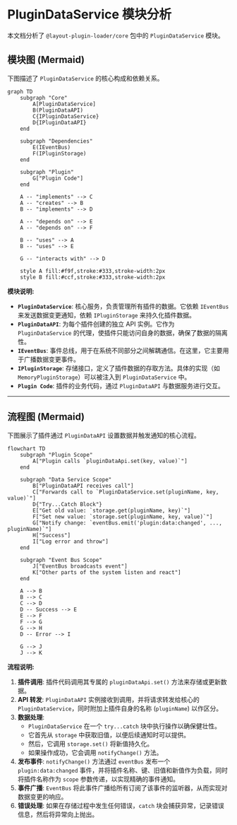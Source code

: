 # PluginDataService 模块分析

本文档分析了 `@layout-plugin-loader/core` 包中的 `PluginDataService` 模块。

## 模块图 (Mermaid)

下图描述了 `PluginDataService` 的核心构成和依赖关系。

```mermaid
graph TD
    subgraph "Core"
        A[PluginDataService]
        B(PluginDataAPI)
        C{IPluginDataService}
        D{IPluginDataAPI}
    end

    subgraph "Dependencies"
        E(IEventBus)
        F(IPluginStorage)
    end

    subgraph "Plugin"
        G["Plugin Code"]
    end

    A -- "implements" --> C
    A -- "creates" --> B
    B -- "implements" --> D

    A -- "depends on" --> E
    A -- "depends on" --> F

    B -- "uses" --> A
    B -- "uses" --> E

    G -- "interacts with" --> D

    style A fill:#f9f,stroke:#333,stroke-width:2px
    style B fill:#ccf,stroke:#333,stroke-width:2px
```

**模块说明:**

- **`PluginDataService`**: 核心服务，负责管理所有插件的数据。它依赖 `IEventBus` 来发送数据变更通知，依赖 `IPluginStorage` 来持久化插件数据。
- **`PluginDataAPI`**: 为每个插件创建的独立 API 实例。它作为 `PluginDataService` 的代理，使插件只能访问自身的数据，确保了数据的隔离性。
- **`IEventBus`**: 事件总线，用于在系统不同部分之间解耦通信。在这里，它主要用于广播数据变更事件。
- **`IPluginStorage`**: 存储接口，定义了插件数据的存取方法。具体的实现（如 `MemoryPluginStorage`）可以被注入到 `PluginDataService` 中。
- **`Plugin Code`**: 插件的业务代码，通过 `PluginDataAPI` 与数据服务进行交互。

---

## 流程图 (Mermaid)

下图展示了插件通过 `PluginDataAPI` 设置数据并触发通知的核心流程。

```mermaid
flowchart TD
    subgraph "Plugin Scope"
        A["Plugin calls `pluginDataApi.set(key, value)`"]
    end

    subgraph "Data Service Scope"
        B["PluginDataAPI receives call"]
        C["Forwards call to `PluginDataService.set(pluginName, key, value)`"]
        D{"Try...Catch Block"}
        E["Get old value: `storage.get(pluginName, key)`"]
        F["Set new value: `storage.set(pluginName, key, value)`"]
        G["Notify change: `eventBus.emit('plugin:data:changed', ..., pluginName)`"]
        H["Success"]
        I["Log error and throw"]
    end

    subgraph "Event Bus Scope"
        J["EventBus broadcasts event"]
        K["Other parts of the system listen and react"]
    end

    A --> B
    B --> C
    C --> D
    D -- Success --> E
    E --> F
    F --> G
    G --> H
    D -- Error --> I

    G --> J
    J --> K
```

**流程说明:**

1.  **插件调用**: 插件代码调用其专属的 `pluginDataApi.set()` 方法来存储或更新数据。
2.  **API 转发**: `PluginDataAPI` 实例接收到调用，并将请求转发给核心的 `PluginDataService`，同时附加上插件自身的名称 (`pluginName`) 以作区分。
3.  **数据处理**:
    - `PluginDataService` 在一个 `try...catch` 块中执行操作以确保健壮性。
    - 它首先从 `storage` 中获取旧值，以便后续通知时可以提供。
    - 然后，它调用 `storage.set()` 将新值持久化。
    - 如果操作成功，它会调用 `notifyChange()` 方法。
4.  **发布事件**: `notifyChange()` 方法通过 `eventBus` 发布一个 `plugin:data:changed` 事件，并将插件名称、键、旧值和新值作为负载，同时将插件名称作为 `scope` 参数传递，以实现精确的事件通知。
5.  **事件广播**: `EventBus` 将此事件广播给所有订阅了该事件的监听器，从而实现对数据变更的响应。
6.  **错误处理**: 如果在存储过程中发生任何错误，`catch` 块会捕获异常，记录错误信息，然后将异常向上抛出。
